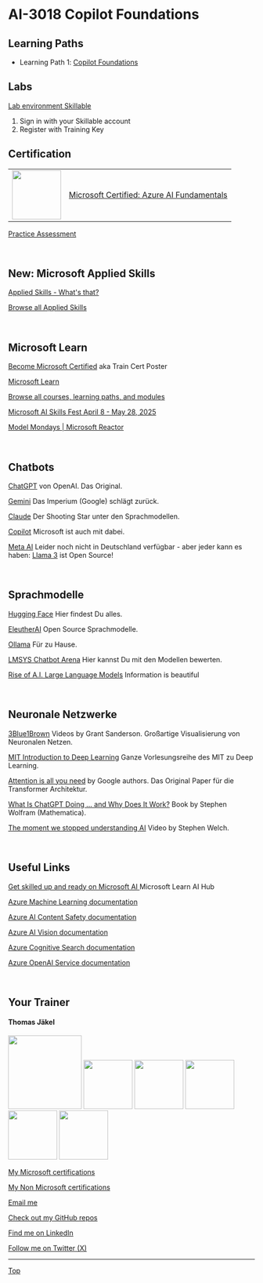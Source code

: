 [LP1]: https://learn.microsoft.com/en-us/training/paths/copilot-foundations/


# AI-3018 Copilot Foundations

<!--
## Seminar 07. April 2024

[Get the presentation](pdf/)

[Give feedback])

[Grab your badge])

<br>
-->
## Learning Paths

- Learning Path 1️: [Copilot Foundations][LP1]


## Labs

[Lab environment Skillable](https://brainymotion.learnondemand.net) 

1. Sign in with your Skillable account 
2. Register with Training Key

<!--[Go Deploy](https://lms.godeploy.it) -->

<!--  
[Lab 1 Explore generative AI with Microsoft Copilot](https://microsoftlearning.github.io/mslearn-copilot/Instructions/Labs/01a-m365-copilot.html) (from *Work Smarter with AI* exercises)

[Lab 2 Create an agent with Copilot Studio](https://microsoftlearning.github.io/mslearn-copilotstudio/Instructions/Labs/01-create-copilot.html) (from *Copilot Studio* exercises)

[Lab 3 Create a generative AI app that uses your own data](https://microsoftlearning.github.io/mslearn-ai-studio/Instructions/04-Use-own-data.html) (from *Develop generative AI solutions in Azure* exercises)


- Work Smarter with AI exercises
[Repo](https://github.com/MicrosoftLearning/mslearn-copilot)
[HTML](https://microsoftlearning.github.io/mslearn-copilot/)

- Azure AI Fundamentals exercises
[Repo](https://github.com/MicrosoftLearning/mslearn-ai-fundamentals)
[HTML](https://microsoftlearning.github.io/mslearn-ai-fundamentals/)

- Copilot Studio exercises
[Repo](https://github.com/MicrosoftLearning/mslearn-copilotstudio)
[HTML](https://microsoftlearning.github.io/mslearn-copilotstudio/)

- Develop generative AI solutions in Azure exercises
[Repo](https://github.com/MicrosoftLearning/mslearn-ai-studio)
[HTML](https://microsoftlearning.github.io/mslearn-ai-studio/)
-->

## Certification

|   |   |
| - | - |
|<img src="https://download69118.blob.core.windows.net/anon/microsoft-certified-fundamentals-badge.svg" width="100"/>|[Microsoft Certified: Azure AI Fundamentals](https://learn.microsoft.com/en-us/credentials/certifications/azure-ai-fundamentals/)|


[Practice Assessment](https://learn.microsoft.com/en-us/credentials/certifications/exams/ai-900/practice/assessment?assessment-type=practice&assessmentId=26)

<br>


## New: Microsoft Applied Skills

[Applied Skills - What's that?](https://learn.microsoft.com/en-us/credentials/)

[Browse all Applied Skills](https://learn.microsoft.com/en-us/credentials/browse/?credential_types=applied%20skills)

<br>


## Microsoft Learn

[Become Microsoft Certified](https://aka.ms/traincertposter) aka Train Cert Poster

[Microsoft Learn](https://learn.microsoft.com)

[Browse all courses, learning paths, and modules](https://learn.microsoft.com/en-us/training/browse/)

[Microsoft AI Skills Fest April 8 - May 28, 2025](https://aiskillsfest.event.microsoft.com/)

[Model Mondays | Microsoft Reactor](https://developer.microsoft.com/en-us/reactor/series/S-1485/)

<br>


## Chatbots

[ChatGPT](https://chatgpt.com/) von OpenAI. Das Original.

[Gemini](https://gemini.google.com/) Das Imperium (Google) schlägt zurück.

[Claude](https://claude.ai/) Der Shooting Star unter den Sprachmodellen.

[Copilot](https://copilot.microsoft.com/) Microsoft ist auch mit dabei.

[Meta AI](https://ai.meta.com/) Leider noch nicht in Deutschland verfügbar - aber jeder kann es haben: [Llama 3](https://ai.meta.com/blog/meta-llama-3/) ist Open Source!

<br>



## Sprachmodelle

[Hugging Face](https://huggingface.co/) Hier findest Du alles.

[EleutherAI](https://www.eleuther.ai/) Open Source Sprachmodelle.

[Ollama](https://ollama.com/) Für zu Hause.

[LMSYS Chatbot Arena](https://chat.lmsys.org/?leaderboard) Hier kannst Du mit den Modellen bewerten.

[Rise of A.I. Large Language Models](https://informationisbeautiful.net/visualizations/the-rise-of-generative-ai-large-language-models-llms-like-chatgpt/) Information is beautiful

<br>



## Neuronale Netzwerke

[3Blue1Brown](https://www.3blue1brown.com/topics/neural-networks) Videos by Grant Sanderson. Großartige Visualisierung von Neuronalen Netzen.

[MIT Introduction to Deep Learning](http://introtodeeplearning.com/) Ganze Vorlesungsreihe des MIT zu Deep Learning.

[Attention is all you need](https://arxiv.org/pdf/1706.03762.pdf) by Google authors. Das Original Paper für die Transformer Architektur.

[What Is ChatGPT Doing … and Why Does It Work?](https://writings.stephenwolfram.com/2023/02/what-is-chatgpt-doing-and-why-does-it-work/) Book by Stephen Wolfram (Mathematica).

[The moment we stopped understanding AI](https://www.youtube.com/watch?v=UZDiGooFs54) Video by Stephen Welch.

<br>



## Useful Links

[Get skilled up and ready on Microsoft AI ](https://learn.microsoft.com/en-us/ai/) Microsoft Learn AI Hub

[Azure Machine Learning documentation](https://learn.microsoft.com/en-us/azure/machine-learning/?view=azureml-api-2)

[Azure AI Content Safety documentation](https://learn.microsoft.com/en-us/azure/ai-services/content-safety/)

[Azure AI Vision documentation](https://learn.microsoft.com/en-us/azure/ai-services/computer-vision/)

[Azure Cognitive Search documentation](https://learn.microsoft.com/en-us/azure/search/)

[Azure OpenAI Service documentation](https://learn.microsoft.com/en-us/azure/ai-services/openai/)



<br>

##  Your Trainer
#### Thomas Jäkel

<img src="https://download69118.blob.core.windows.net/anon/Profilbild.jpg" width="150">
<img src="https://download69118.blob.core.windows.net/anon/Standard MCT Badge Large.png" width=100>
<a href="https://www.credly.com/badges/72439d56-7895-4b92-84bd-fec12c84fd18/public_url"><img src="https://download69118.blob.core.windows.net/anon/mcse-cloud-platform-and-infrastructure-certified-2016.png" width="100"></a>
<a href="https://learn.microsoft.com/api/credentials/share/en-us/tjaekel/A8E4CC3EAA93F4C2?sharingId=EBAFABC36CF6EBDC"><img src="https://download69118.blob.core.windows.net/anon/microsoft-certified-azure-solutions-architect-expert.png" width=100></a>
<a href="https://https://www.credly.com/badges/8ef5f8fb-6b84-4223-add8-4938096c67b2"><img src="https://download69118.blob.core.windows.net/anon/aws-certified-solutions-architect-associate.png" width=100></a>
<a href="https://www.credly.com/badges/7f2c6c3e-d3e3-4e32-9299-adf3278948a3/public_url"><img src="https://download69118.blob.core.windows.net/anon/instructor-recognition-1-000-students-reached.png" width="100"/></a>

[My Microsoft certifications](https://learn.microsoft.com/en-us/users/tjaekel/transcript/d4yjrcx32nome0r)

[My Non Microsoft certifications](https://www.credly.com/users/thomas-jakel)

[Email me](mailto:thomas.jaekel@brainymotion.de)

[Check out my GitHub repos](https://github.com/www42)

[Find me on LinkedIn](https://linkedin.com/in/tjkkll)

[Follow me on Twitter (X)](https://twitter.com/tjkkll)


---

[Top](#ai-3018-copilot-foundations)
